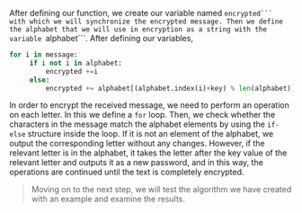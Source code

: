 After defining our function, we create our variable named ``encrypted``` with which we will synchronize the encrypted message. Then we define the alphabet that we will use in encryption as a string with the variable ``alphabet```.
After defining our variables,
```python
for i in message:
     if i not i in alphabet:
         encrypted +=i
     else:
         encrypted += alphabet[(alphabet.index(i)+key) % len(alphabet)]
```
In order to encrypt the received message, we need to perform an operation on each letter. In this we define a ``for`` loop. Then, we check whether the characters in the message match the alphabet elements by using the ``if-else`` structure inside the loop. If it is not an element of the alphabet, we output the corresponding letter without any changes. However, if the relevant letter is in the alphabet, it takes the letter after the key value of the relevant letter and outputs it as a new password, and in this way, the operations are continued until the text is completely encrypted.
> Moving on to the next step, we will test the algorithm we have created with an example and examine the results.